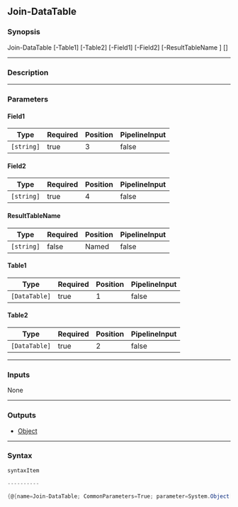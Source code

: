 Join-DataTable
--------------

### Synopsis

Join-DataTable [-Table1] <DataTable> [-Table2] <DataTable> [-Field1] <string> [-Field2] <string> [-ResultTableName <string>] [<CommonParameters>]

---

### Description

---

### Parameters
#### **Field1**

|Type      |Required|Position|PipelineInput|
|----------|--------|--------|-------------|
|`[string]`|true    |3       |false        |

#### **Field2**

|Type      |Required|Position|PipelineInput|
|----------|--------|--------|-------------|
|`[string]`|true    |4       |false        |

#### **ResultTableName**

|Type      |Required|Position|PipelineInput|
|----------|--------|--------|-------------|
|`[string]`|false   |Named   |false        |

#### **Table1**

|Type         |Required|Position|PipelineInput|
|-------------|--------|--------|-------------|
|`[DataTable]`|true    |1       |false        |

#### **Table2**

|Type         |Required|Position|PipelineInput|
|-------------|--------|--------|-------------|
|`[DataTable]`|true    |2       |false        |

---

### Inputs
None

---

### Outputs
* [Object](https://learn.microsoft.com/en-us/dotnet/api/System.Object)

---

### Syntax
```PowerShell
syntaxItem
```
```PowerShell
----------
```
```PowerShell
{@{name=Join-DataTable; CommonParameters=True; parameter=System.Object[]}}
```
